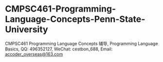 # CMPSC461-Programming-Language-Concepts-Penn-State-University
CMPSC461 Programming Language Concepts 辅导, Programming Language Basics, QQ: 496352127, WeChat: cestbon_688, Email: accoder_overseas@163.com
